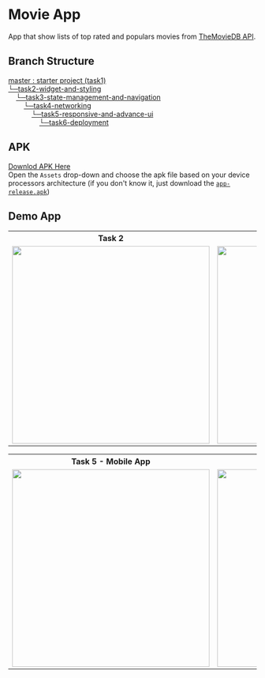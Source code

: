 # Movie App

App that show lists of top rated and populars movies from [TheMovieDB API](https://developers.themoviedb.org/3).

## Branch Structure

[master : starter project (task1)](https://github.com/YLab-Mobile-Dev-Bootcamp/fakhry-tasks/tree/master)\
[└─task2-widget-and-styling](https://github.com/YLab-Mobile-Dev-Bootcamp/fakhry-tasks/tree/task2-widget-and-styling)\
&nbsp;&nbsp;&nbsp;&nbsp;[└─task3-state-management-and-navigation](https://github.com/YLab-Mobile-Dev-Bootcamp/fakhry-tasks/tree/task3-state-mangement-and-navigation)\
&nbsp;&nbsp;&nbsp;&nbsp;&nbsp;&nbsp;&nbsp;&nbsp;[└─task4-networking](https://github.com/YLab-Mobile-Dev-Bootcamp/fakhry-tasks/tree/task4-networking)\
&nbsp;&nbsp;&nbsp;&nbsp;&nbsp;&nbsp;&nbsp;&nbsp;&nbsp;&nbsp;&nbsp;&nbsp;[└─task5-responsive-and-advance-ui](https://github.com/YLab-Mobile-Dev-Bootcamp/fakhry-tasks/tree/task5-responsive-and-advance-ui)\
&nbsp;&nbsp;&nbsp;&nbsp;&nbsp;&nbsp;&nbsp;&nbsp;&nbsp;&nbsp;&nbsp;&nbsp;&nbsp;&nbsp;&nbsp;&nbsp;[└─task6-deployment](https://github.com/YLab-Mobile-Dev-Bootcamp/fakhry-tasks/tree/task5-responsive-and-advance-ui)

## APK
[Downlod APK Here](https://github.com/YLab-Mobile-Dev-Bootcamp/fakhry-tasks/releases)\
Open the `Assets` drop-down and choose the apk file based on your device processors architecture (if you don't know it, just download the [`app-release.apk`](https://github.com/YLab-Mobile-Dev-Bootcamp/fakhry-tasks/releases/download/v0.1.0/app-release.apk))

## Demo App

<table>

<tr>
<th>Task 2</th>
<th>Task 3</th>
<th>Task 4</th>
</tr>

<tr>
<td><img src="https://cdn.discordapp.com/attachments/791866991995650081/874743658950320208/ezgif-3-f0d51f622682.gif" height=400></td>
<td><img src="https://cdn.discordapp.com/attachments/791866991995650081/875855177033347082/task3.gif" height=400></td>
<td><img src="https://cdn.discordapp.com/attachments/791866991995650081/878517660130869308/task4.gif" height=400></td>
</tr>

</table>

<table>

<tr>
<th>Task 5 - Mobile App</th>
<th>Task 5 - Web App</th>
</tr>

<tr>
<td><img src="https://cdn.discordapp.com/attachments/791866991995650081/879046677758099537/task5-2.gif" height=400></td>
<td><img src="https://cdn.discordapp.com/attachments/791866991995650081/879046663291949076/task5-1.gif" height=400></td>
</tr>

</table>
